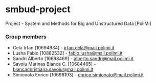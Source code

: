 # smbud-project
Project - System and Methods for Big and Unstructured Data [PoliMi]

### Group members
* Cela Irfan [10694934] - irfan.cela@mail.polimi.it
* Lusha Fabio [10882532] - fabio.lusha@mail.polimi.it
* Sandri Alberto [10698469] - alberto.sandri@mail.polimi.it
* Savoiu Marinas Bianca C. [10684465] - biancachristiana.savoiu@mail.polimi.it
* Simionato Enrico [10698193] - enrico.simionato@mail.polimi.it
